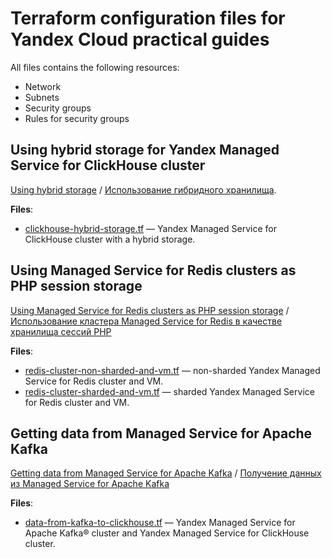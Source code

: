 # Terraform configuration files for Yandex Cloud practical guides

All files contains the following resources:

* Network
* Subnets
* Security groups
* Rules for security groups

## Using hybrid storage for Yandex Managed Service for ClickHouse cluster

[Using hybrid storage](https://cloud.yandex.com/en/docs/managed-clickhouse/tutorials/hybrid-storage) / [Использование гибридного хранилища](https://cloud.yandex.ru/docs/managed-clickhouse/tutorials/hybrid-storage).

**Files**:

* [clickhouse-hybrid-storage.tf](./clickhouse-hybrid-storage.tf) — Yandex Managed Service for ClickHouse cluster with a hybrid storage.

## Using Managed Service for Redis clusters as PHP session storage

[Using Managed Service for Redis clusters as PHP session storage](https://cloud.yandex.com/en/docs/managed-redis/tutorials/redis-as-php-sessions-storage) / [Использование кластера Managed Service for Redis в качестве хранилища сессий PHP](https://cloud.yandex.ru/docs/managed-redis/tutorials/redis-as-php-sessions-storage)

**Files**:

* [redis-cluster-non-sharded-and-vm.tf](./redis-cluster-non-sharded-and-vm.tf) — non-sharded Yandex Managed Service for Redis cluster and VM.
* [redis-cluster-sharded-and-vm.tf](./redis-cluster-non-sharded-and-vm.tf) — sharded Yandex Managed Service for Redis cluster and VM.

## Getting data from Managed Service for Apache Kafka

[Getting data from Managed Service for Apache Kafka](https://cloud.yandex.com/en/docs/managed-clickhouse/tutorials/fetch-data-from-mkf) / [Получение данных из Managed Service for Apache Kafka](https://cloud.yandex.ru/docs/managed-clickhouse/tutorials/fetch-data-from-mkf)

**Files**:

* [data-from-kafka-to-clickhouse.tf](./data-from-kafka-to-clickhouse/data-from-kafka-to-clickhouse.tf) — Yandex Managed Service for Apache Kafka® cluster and Yandex Managed Service for ClickHouse cluster.
